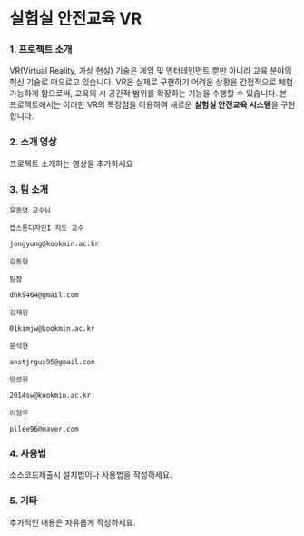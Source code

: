 # 실험실 안전교육 VR

### 1. 프로젝트 소개

VR(Virtual Reality, 가상 현실) 기술은 게임 및 엔터테인먼트 뿐만 아니라 교육 분야의 혁신 기술로 떠오르고 있습니다.
VR은 실제로 구현하기 어려운 상황을 간접적으로 체험 가능하게 함으로써, 교육의 시∙공간적 범위를 확장하는 기능을 수행할 수 있습니다.
본 프로젝트에서는 이러한 VR의 특장점을 이용하여 새로운 **실험실 안전교육 시스템**을 구현합니다.


### 2. 소개 영상

프로젝트 소개하는 영상을 추가하세요


### 3. 팀 소개

```
윤종영 교수님

캡스톤디자인I 지도 교수

jongyung@kookmin.ac.kr
```

```
김동현

팀장

dhk9464@gmail.com
```

```
김재원

01kimjw@kookmin.ac.kr
```

```
문석현

anstjrgus95@gmail.com
```

```
양성원

2014sw@kookmin.ac.kr
```

```
이형우

pllee96@naver.com
```


### 4. 사용법

소스코드제출시 설치법이나 사용법을 작성하세요.

### 5. 기타

추가적인 내용은 자유롭게 작성하세요.
